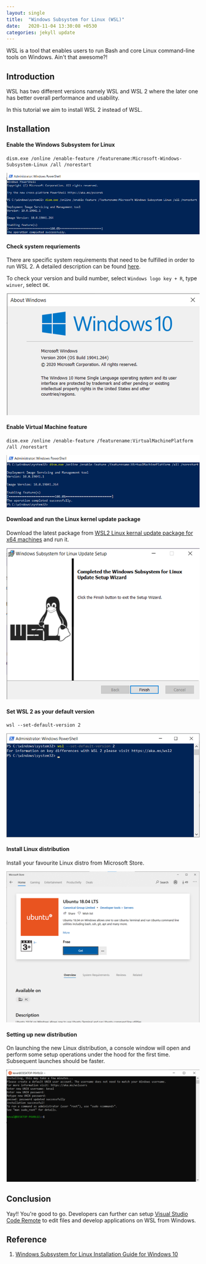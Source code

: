 ```yaml
---
layout: single
title:  "Windows Subsystem for Linux (WSL)"
date:   2020-11-04 13:30:08 +0530
categories: jekyll update
---
```


WSL is a tool that enables users to run Bash and core Linux command-line tools on Windows. Ain't that awesome?!

## Introduction

WSL has two different versions namely WSL and WSL 2 where the later one has better overall performance and usability. 

In this tutorial we aim to install WSL 2 instead of WSL.

## Installation

#### Enable the Windows Subsystem for Linux

```
dism.exe /online /enable-feature /featurename:Microsoft-Windows-Subsystem-Linux /all /norestart
```

![](/assets/img/wsl/1.png)

#### Check system requriements

There are specific system requirements that need to be fulfilled in order to run WSL 2. A detailed description can be found [here].

To check your version and build number, select `Windows logo key + R`, type `winver`, select `OK`.

![](/assets/img/wsl/2.png)

#### Enable Virtual Machine feature

```
dism.exe /online /enable-feature /featurename:VirtualMachinePlatform /all /norestart
```

![](/assets/img/wsl/3.png)

#### Download and run the Linux kernel update package

Download the latest package from [WSL2 Linux kernal update package for x64 machines] and run it.

![](/assets/img/wsl/4.png)

#### Set WSL 2 as your default version

```
wsl --set-default-version 2
```

![](/assets/img/wsl/5.png)

#### Install Linux distribution

Install your favourite Linux distro from Microsoft Store.

![](/assets/img/wsl/6.png)

#### Setting up new distribution

On launching the new Linux distribution, a console window will open and perform some setup operations under the hood for the first time. Subsequent launches should be faster.

![](/assets/img/wsl/7.png)

## Conclusion

Yay!! You're good to go. Developers can further can setup [Visual Studio Code Remote] to edit files and develop applications on WSL from Windows.

## Reference

1. [Windows Subsystem for Linux Installation Guide for Windows 10]

[here]: https://docs.microsoft.com/en-us/windows/wsl/install-win10#requirements
[WSL2 Linux kernal update package for x64 machines]: https://wslstorestorage.blob.core.windows.net/wslblob/wsl_update_x64.msi
[Visual Studio Code Remote]: https://code.visualstudio.com/docs/remote/wsl
[Windows Subsystem for Linux Installation Guide for Windows 10]: https://docs.microsoft.com/en-us/windows/wsl/install-win10